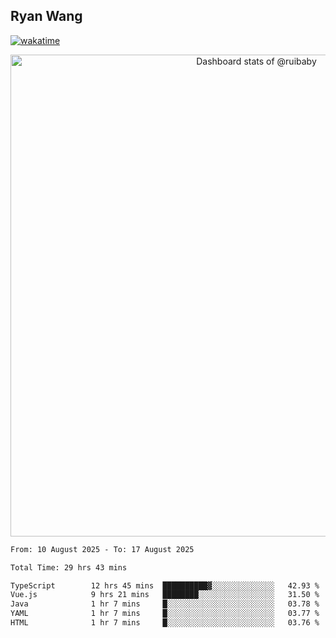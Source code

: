 ## Ryan Wang

[![wakatime](https://wakatime.com/badge/user/6f4ce45f-b03c-4eb3-b701-4b95e0885d94.svg)](https://wakatime.com/@6f4ce45f-b03c-4eb3-b701-4b95e0885d94)

<!-- Copy-paste in your Readme.md file -->

<a href="https://next.ossinsight.io/widgets/official/compose-user-dashboard-stats?user_id=21301288" target="_blank" style="display: block" align="center">
  <picture>
    <source media="(prefers-color-scheme: dark)" srcset="https://next.ossinsight.io/widgets/official/compose-user-dashboard-stats/thumbnail.png?user_id=21301288&image_size=auto&color_scheme=dark" width="771" height="auto">
    <img alt="Dashboard stats of @ruibaby" src="https://next.ossinsight.io/widgets/official/compose-user-dashboard-stats/thumbnail.png?user_id=21301288&image_size=auto&color_scheme=light" width="771" height="auto">
  </picture>
</a>

<!-- Made with [OSS Insight](https://ossinsight.io/) -->


<!--START_SECTION:waka-->

```txt
From: 10 August 2025 - To: 17 August 2025

Total Time: 29 hrs 43 mins

TypeScript        12 hrs 45 mins  ██████████▓░░░░░░░░░░░░░░   42.93 %
Vue.js            9 hrs 21 mins   ████████░░░░░░░░░░░░░░░░░   31.50 %
Java              1 hr 7 mins     █░░░░░░░░░░░░░░░░░░░░░░░░   03.78 %
YAML              1 hr 7 mins     █░░░░░░░░░░░░░░░░░░░░░░░░   03.77 %
HTML              1 hr 7 mins     █░░░░░░░░░░░░░░░░░░░░░░░░   03.76 %
```

<!--END_SECTION:waka-->
